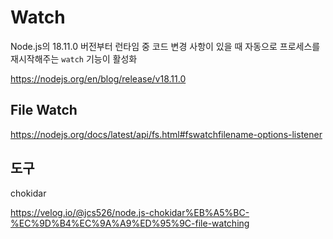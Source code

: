 # Watch

Node.js의 18.11.0 버전부터 런타임 중 코드 변경 사항이 있을 때 자동으로 프로세스를 재시작해주는 `watch` 기능이 활성화

https://nodejs.org/en/blog/release/v18.11.0

## File Watch

https://nodejs.org/docs/latest/api/fs.html#fswatchfilename-options-listener

## 도구

chokidar

https://velog.io/@jcs526/node.js-chokidar%EB%A5%BC-%EC%9D%B4%EC%9A%A9%ED%95%9C-file-watching
